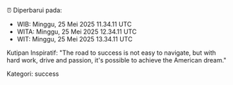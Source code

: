⏰ Diperbarui pada:
- WIB: Minggu, 25 Mei 2025 11.34.11 UTC
- WITA: Minggu, 25 Mei 2025 12.34.11 UTC
- WIT: Minggu, 25 Mei 2025 13.34.11 UTC

Kutipan Inspiratif:
"The road to success is not easy to navigate, but with hard work, drive and passion, it's possible to achieve the American dream."


Kategori: success

